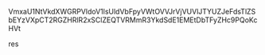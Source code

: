 VmxaU1NtVkdXWGRPVldoV1lsUldVbFpyVWtOVVJrVjVUVlJTYUZJeFdsTlZS
bEYzVXpCT2RGZHRlR2xSClZEQTVRMmR3YkdSdE1EMEtDbTFyZHc9PQoKcHVt

res